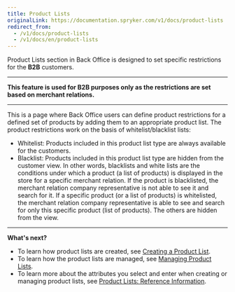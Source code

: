 ```yaml
---
title: Product Lists
originalLink: https://documentation.spryker.com/v1/docs/product-lists
redirect_from:
  - /v1/docs/product-lists
  - /v1/docs/en/product-lists
---
```


Product Lists section in Back Office is designed to set specific restrictions for the **B2B** customers. 
***
**This feature is used for B2B purposes only as the restrictions are set based on merchant relations.**
***
This is a page where Back Office users can define product restrictions for a defined set of products by adding them to an appropriate product list.
The product restrictions work on the basis of whitelist/blacklist lists:
* Whitelist: Products included in this product list type are always available for the customers.
* Blacklist: Products included in this product list type are hidden from the customer view.
In other words, blacklists and white lists are the conditions under which a product (a list of products) is displayed in the store for a specific merchant relation. If the product is blacklisted, the merchant relation company representative is not able to see it and search for it. 
If a specific product (or a list of products) is whitelisted, the merchant relation company representative is able to see and search for only this specific product (list of products). The others are hidden from the view.
***
**What's next?**

* To learn how product lists are created, see [Creating a Product List](/docs/scos/dev/user-guides/201811.0/back-office-user-guide/products/product-lists/creating-a-prod).
* To learn how the product lists are managed, see [Managing Product Lists](/docs/scos/dev/user-guides/201811.0/back-office-user-guide/products/product-lists/managing-produc).
* To learn more about the attributes you select and enter when creating or managing product lists, see [Product Lists: Reference Information](/docs/scos/dev/user-guides/201811.0/back-office-user-guide/products/product-lists/references/product-lists-r).
